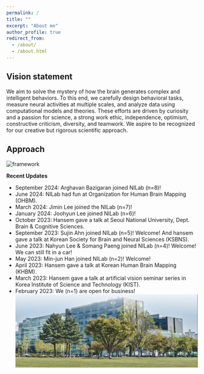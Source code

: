 ```yaml
---
permalink: /
title: ""
excerpt: "About me"
author_profile: true
redirect_from: 
  - /about/
  - /about.html
---
```

## Vision statement

We aim to solve the mystery of how the brain generates complex and intelligent behaviors. To this end, we carefully design behavioral tasks, measure neural activities at multiple scales, and analyze data using computational models and theories. These efforts are driven by curiosity and a passion for science, a strong work ethic, independence, optimism, constructive criticism, diversity, and teamwork. We aspire to be recognized for our creative but rigorous scientific approach.

## Approach

![framework](../images/framework.png)

**Recent Updates**

* September 2024: Arghavan Bazigaran joined NILab (n=8)!
* June 2024: NILab had fun at Organization for Human Brain Mapping (OHBM).
* March 2024: Jimin Lee joined the NILab (n=7)!
* January 2024: Joohyun Lee joined NILab (n=6)!
* October 2023: Hansem gave a talk at Seoul National University, Dept. Brain & Cognitive Sciences.
* September 2023: Sujin Ahn joined NILab (n=5)! Welcome! And hansem gave a talk at Korean Society for Brain and Neural Sciences (KSBNS).  
* June 2023: Nahyun Lee & Somang Paeng joined NILab (n=4)! Welcome! We can still fit in a car!  
* May 2023: Min-jun Han joined NILab (n=2)! Welcome!  
* April 2023: Hansem gave a talk at Korean Human Brain Mapping (KHBM).  
* March 2023: Hansem gave a talk at artificial vision seminar series in Korea Institute of Science and Technology (KIST).  
* February 2023: We (n=1) are open for business!
![Ncenter](../images/Ncenter.png)


